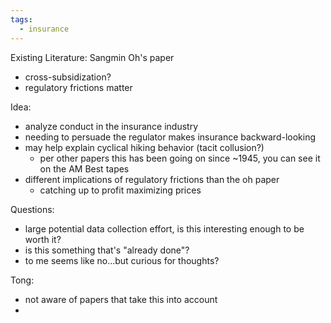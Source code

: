 ```yaml
---
tags:
  - insurance
---
```

Existing Literature:
Sangmin Oh's paper
- cross-subsidization? 
- regulatory frictions matter 

Idea:
* analyze conduct in the insurance industry
* needing to persuade the regulator makes insurance backward-looking 
* may help explain cyclical hiking behavior (tacit collusion?)
	* per other papers this has been going on since ~1945, you can see it on the AM Best tapes
* different implications of regulatory frictions than the oh paper
	* catching up to profit maximizing prices 

Questions:
* large potential data collection effort, is this interesting enough to be worth it?
* is this something that's "already done"?
* to me seems like no...but curious for thoughts? 


Tong:
* not aware of papers that take this into account 
* 